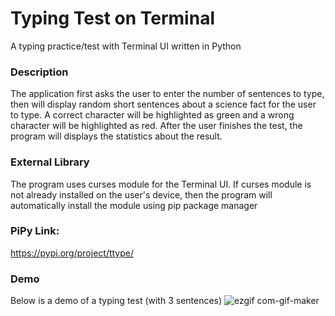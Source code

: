 # Typing Test on Terminal
A typing practice/test with Terminal UI written in Python


### Description
The application first asks the user to enter the number of sentences to type, then will display random short sentences about a science fact for the user to type. A correct character will be highlighted as green and a wrong character will be highlighted as red. After the user finishes the test, the program will displays the statistics about the result.


### External Library
The program uses curses module for the Terminal UI. If curses module is not already installed on the user's device, then the program will automatically install the module using pip package manager


### PiPy Link: 
https://pypi.org/project/ttype/


### Demo
Below is a demo of a typing test (with 3 sentences)
![ezgif com-gif-maker](https://user-images.githubusercontent.com/83048295/144738905-75e05d34-dba6-44b4-86bf-34aada664685.gif)
